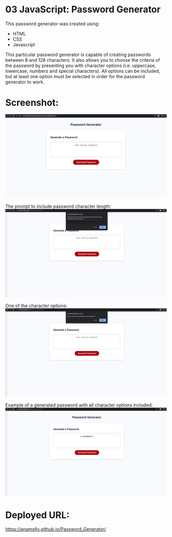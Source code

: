 # 03 JavaScript: Password Generator

This password generator was created using:
- HTML 
- CSS 
- Javascript 


This particular password generator is capable of creating passwords between 8 and 128 characters. It also allows you to choose the criteria of the password by presenting you with character options (i.e. uppercase, lowercase, numbers and special characters). All options can be included, but at least one option must be selected in order for the password generator to work. 



# Screenshot:
![](assets/images/Screenshot.png)

The prompt to include password character length:
![](assets/images/Screenshot2.png)

One of the character options:
![](assets/images/Screenshot3.png)

Example of a generated password with all character options included:
![](assets/images/Screenshot4.png)



# Deployed URL:

https://anamolly.github.io/Password_Generator/
